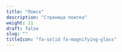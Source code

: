 ```yaml
---
title: "Поиск"
description: "Страница поиска"
weight: 11
draft: false
slug: ""
titleIcon: "fa-solid fa-magnifying-glass"
---
```


<link href="/pagefind/pagefind-ui.css" rel="stylesheet">
<script src="/pagefind/pagefind-ui.js"></script>
<div id="searchPageFind"></div>
<script>
    window.addEventListener('DOMContentLoaded', (event) => {
        new PagefindUI({ element: "#searchPageFind", showSubResults: true });
    });
</script>

